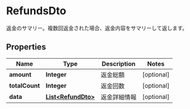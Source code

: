 

# RefundsDto

返金のサマリー。複数回返金された場合、返金内容をサマリーして返します。
## Properties

Name | Type | Description | Notes
------------ | ------------- | ------------- | -------------
**amount** | **Integer** | 返金総額 |  [optional]
**totalCount** | **Integer** | 返金回数 |  [optional]
**data** | [**List&lt;RefundDto&gt;**](RefundDto.md) | 返金詳細情報 |  [optional]



